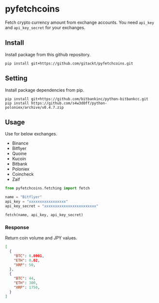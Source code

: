 # pyfetchcoins
Fetch crypto currency amount from exchange accounts. You need `api_key` and `api_key_secret` for your exchanges.

## Install
Install package from this github repository.
```
pip install git+https://github.com/gitackt/pyfetchcoins.git
```

## Setting
Install package dependencies from pip.

```
pip install git+https://github.com/bitbankinc/python-bitbankcc.git
pip install https://github.com/s4w3d0ff/python-poloniex/archive/v0.4.7.zip
```

## Usage
Use for below exchanges.
* Binance
* Bitflyer
* Quoine
* Kucoin
* Bitbank
* Poloniex
* Coincheck
* Zaif


```python
from pyfetchcoins.fetching import fetch

name = "Bitflyer"
api_key = "xxxxxxxxxxxxxxxxx"
api_key_secret = "xxxxxxxxxxxxxxxxxxxxxxxx"

fetch(name, api_key, api_key_secret)
```

### Response
Return coin volume and JPY values.
```json
[
  {
    "BTC": 0.0001,
    "ETH": 0.02,
    "XRP": 50,
  },
  {
    "BTC": 44,
    "ETH": 300,
    "XRP": 1750,
  }
]
```